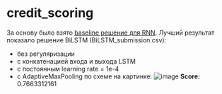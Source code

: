 # credit_scoring
За основу было взято [baseline решение для RNN](https://github.com/SmirnovValeriy/dl-fintech-bki/tree/master/rnn_baseline).
Лучший результат показало решение BiLSTM (BiLSTM_submission.csv):
- без регуляризации
- с конкатенацией входа и выхода LSTM
- с постоянным learning rate = 1e-4
- с AdaptiveMaxPooling по схеме на картинке:
![image](https://github.com/laptevaarina/credit_scoring/assets/45456174/42cc1645-dcc7-4140-9d1d-f267b59b477a)
**Score:** 0.7663312161
